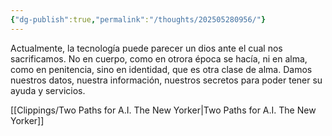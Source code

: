 ```yaml
---
{"dg-publish":true,"permalink":"/thoughts/202505280956/"}
---
```


Actualmente, la tecnología puede parecer un dios ante el cual nos sacrificamos. No en cuerpo, como en otrora época se hacía, ni en alma, como en penitencia, sino en identidad, que es otra clase de alma. Damos nuestros datos, nuestra información, nuestros secretos para poder tener su ayuda y servicios. 

[[Clippings/Two Paths for A.I.  The New Yorker\|Two Paths for A.I.  The New Yorker]]
